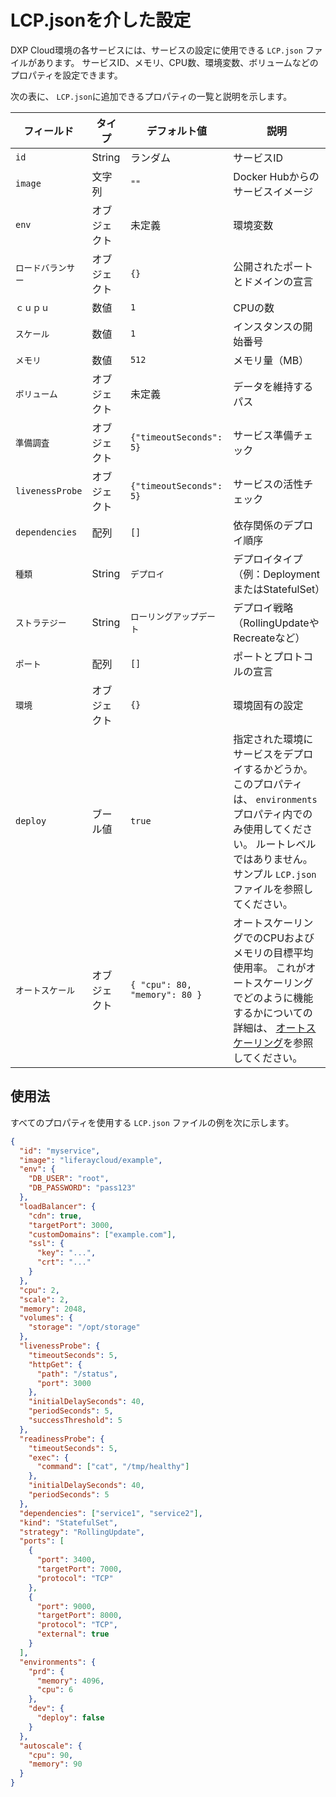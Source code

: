 # LCP.jsonを介した設定

DXP Cloud環境の各サービスには、サービスの設定に使用できる `LCP.json` ファイルがあります。 サービスID、メモリ、CPU数、環境変数、ボリュームなどのプロパティを設定できます。

次の表に、 `LCP.json`に追加できるプロパティの一覧と説明を示します。

| フィールド           | タイプ    | デフォルト値                        | 説明                                                                                                                           |
| --------------- | ------ | ----------------------------- | ---------------------------------------------------------------------------------------------------------------------------- |
| `id`            | String | ランダム                          | サービスID                                                                                                                       |
| `image`         | 文字列    | `""`                          | Docker Hubからのサービスイメージ                                                                                                        |
| `env`           | オブジェクト | 未定義                           | 環境変数                                                                                                                         |
| `ロードバランサー`      | オブジェクト | `{}`                          | 公開されたポートとドメインの宣言                                                                                                             |
| `ｃｕｐｕ`          | 数値     | `1`                           | CPUの数                                                                                                                        |
| `スケール`          | 数値     | `1`                           | インスタンスの開始番号                                                                                                                  |
| `メモリ`           | 数値     | `512`                         | メモリ量（MB）                                                                                                                     |
| `ボリューム`         | オブジェクト | 未定義                           | データを維持するパス                                                                                                                   |
| `準備調査`          | オブジェクト | `{"timeoutSeconds": 5}`       | サービス準備チェック                                                                                                                   |
| `livenessProbe` | オブジェクト | `{"timeoutSeconds": 5}`       | サービスの活性チェック                                                                                                                  |
| `dependencies`  | 配列     | `[]`                          | 依存関係のデプロイ順序                                                                                                                  |
| `種類`            | String | `デプロイ`                        | デプロイタイプ（例：DeploymentまたはStatefulSet）                                                                                          |
| `ストラテジー`        | String | `ローリングアップデート`                 | デプロイ戦略（RollingUpdateやRecreateなど）                                                                                             |
| `ポート`           | 配列     | `[]`                          | ポートとプロトコルの宣言                                                                                                                 |
| `環境`            | オブジェクト | `{}`                          | 環境固有の設定                                                                                                                      |
| `deploy`        | ブール値   | `true`                        | 指定された環境にサービスをデプロイするかどうか。 このプロパティは、 `environments`プロパティ内でのみ使用してください。 ルートレベルではありません。 サンプル `LCP.json` ファイルを参照してください。            |
| `オートスケール`       | オブジェクト | `{ "cpu": 80, "memory": 80 }` | オートスケーリングでのCPUおよびメモリの目標平均使用率。 これがオートスケーリングでどのように機能するかについての詳細は、 [オートスケーリング](../manage-and-optimize/auto-scaling.md)を参照してください。 |

## 使用法

すべてのプロパティを使用する `LCP.json` ファイルの例を次に示します。

``` json
{
  "id": "myservice",
  "image": "liferaycloud/example",
  "env": {
    "DB_USER": "root",
    "DB_PASSWORD": "pass123"
  },
  "loadBalancer": {
    "cdn": true,
    "targetPort": 3000,
    "customDomains": ["example.com"],
    "ssl": {
      "key": "...",
      "crt": "..."
    }
  },
  "cpu": 2,
  "scale": 2,
  "memory": 2048,
  "volumes": {
    "storage": "/opt/storage"
  },
  "livenessProbe": {
    "timeoutSeconds": 5,
    "httpGet": {
      "path": "/status",
      "port": 3000
    },
    "initialDelaySeconds": 40,
    "periodSeconds": 5,
    "successThreshold": 5
  },
  "readinessProbe": {
    "timeoutSeconds": 5,
    "exec": {
      "command": ["cat", "/tmp/healthy"]
    },
    "initialDelaySeconds": 40,
    "periodSeconds": 5
  },
  "dependencies": ["service1", "service2"],
  "kind": "StatefulSet",
  "strategy": "RollingUpdate",
  "ports": [
    {
      "port": 3400,
      "targetPort": 7000,
      "protocol": "TCP"
    },
    {
      "port": 9000,
      "targetPort": 8000,
      "protocol": "TCP",
      "external": true
    }
  ],
  "environments": {
    "prd": {
      "memory": 4096,
      "cpu": 6
    },
    "dev": {
      "deploy": false
    }
  },
  "autoscale": {
    "cpu": 90,
    "memory": 90
  }
}
```
